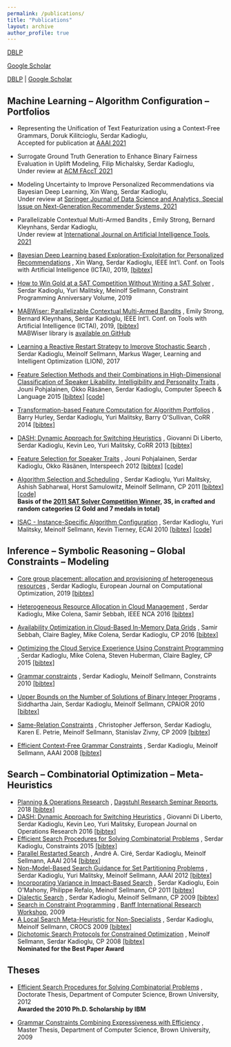 ```yaml
---
permalink: /publications/
title: "Publications"
layout: archive
author_profile: true
---
```


<i class="fa fa-link" aria-hidden="true"></i> [DBLP](http://www.informatik.uni-trier.de/~ley/pers/hd/k/Kadioglu:Serdar.html) 

<i class="fas fa-fw fa-graduation-cap" aria-hidden="true"></i> [Google Scholar](https://scholar.google.com/citations?user=tOgYtHkAAAAJ&hl=en)



[DBLP](http://www.informatik.uni-trier.de/~ley/pers/hd/k/Kadioglu:Serdar.html)  \| [Google Scholar](https://scholar.google.com/citations?user=tOgYtHkAAAAJ&hl=en)



## Machine Learning – Algorithm **Configuration** – Portfolios

* <i class="fa fa-fw fa-calendar" aria-hidden="true"></i> Representing the Unification of Text Featurization using a Context-Free Grammars, Doruk Kilitcioglu, Serdar Kadioglu, \
  Accepted for publication at [AAAI 2021](https://aaai.org/Conferences/AAAI-21/) 



* <i class="fa fa-fw fa-calendar" aria-hidden="true"></i> Surrogate Ground Truth Generation to Enhance Binary Fairness Evaluation in Uplift Modeling, Filip Michalsky, Serdar Kadioglu, \
  Under review at [ACM FAccT 2021](https://facctconference.org/2021/)



* <i class="fa fa-file-pdf-o" aria-hidden="true"></i> Modeling  Uncertainty  to  Improve  Personalized Recommendations via Bayesian Deep Learning, Xin Wang, Serdar Kadioglu, \
  Under review at [Springer Journal of Data Science and Analytics, Special Issue on Next-Generation Recommender Systems, 2021](https://www.springer.com/journal/41060/updates) 



* <i class="fa fa-file" aria-hidden="true"></i> Parallelizable Contextual Multi-Armed Bandits
  , Emily Strong, Bernard Kleynhans, Serdar Kadioglu,\
  Under review at [International Journal on Artificial Intelligence Tools, 2021](https://www.worldscientific.com/worldscinet/ijait) 



* [Bayesian Deep Learning based Exploration-Exploitation for Personalized Recommendations](https://sites.google.com/site/serdrk/publications)
  , Xin Wang, Serdar Kadioglu, IEEE Int'l. Conf. on Tools with Artificial Intelligence (ICTAI), 2019, [[bibtex]](https://dblp.org/rec/conf/ictai/WangK19.html?view=bibtex)
  
  

- [How to Win Gold at a SAT Competition Without Writing a SAT Solver](https://freuder.files.wordpress.com/2019/09/2011-freuder-algorithm-selection-and-scheduling.pdf)
  , Serdar Kadioglu, Yuri Malitsky, Meinolf Sellmann, Constraint Programming Anniversary Volume, 2019 
  
  
  
- [MABWiser: Parallelizable Contextual Multi-Armed Bandits](https://ieeexplore.ieee.org/document/8995418)
  , Emily Strong, Bernard Kleynhans, Serdar Kadioglu, IEEE Int'l. Conf. on Tools with Artificial Intelligence (ICTAI), 2019, [[bibtex]](https://dblp.org/rec/conf/ictai/StrongKK19.html?view=bibtex)\
  MABWiser library is [available on GitHub](https://github.com/fmr-llc/mabwiser)
  
  
  
- [Learning a Reactive Restart Strategy to Improve Stochastic Search](https://sites.google.com/site/serdrk/publications)
  , Serdar Kadioglu, Meinolf Sellmann, Markus Wager,
  Learning and Intelligent Optimization (LION), 2017
  
  
  
- [Feature Selection Methods and their Combinations in High-Dimensional Classification of Speaker Likability, Intelligibility and Personality Traits](https://www.sciencedirect.com/science/article/abs/pii/S0885230813001113)
  , Jouni Pohjalainen, Okko Räsänen, Serdar Kadioglu, Computer Speech & Language 2015 [[bibtex]](http://dblp.uni-trier.de/rec/bibtex/journals/csl/PohjalainenRK15) [[code]](https://sites.google.com/site/serdrk/software)
  
- [Transformation-based Feature Computation for Algorithm Portfolios](http://arxiv.org/abs/1401.2474)
  , Barry Hurley, Serdar Kadioglu, Yuri Malitsky, Barry O'Sullivan, CoRR 2014 [[bibtex]](http://dblp.uni-trier.de/rec/bibtex/journals/corr/0001KMO14)
  
- [DASH: Dynamic Approach for Switching Heuristics](http://arxiv.org/abs/1307.4689)
  , Giovanni Di Liberto, Serdar Kadioglu, Kevin Leo, Yuri Malitsky, CoRR 2013 [[bibtex]](http://dblp.uni-trier.de/rec/bibtex/journals/corr/LibertoKLM13)
  
- [Feature Selection for Speaker Traits](http://users.tkk.fi/~jpohjala/publications/is12stc.pdf)
  , Jouni Pohjalainen, Serdar Kadioglu, Okko Räsänen, Interspeech 2012 [[bibtex]](http://dblp.uni-trier.de/rec/bibtex/conf/interspeech/PohjalainenKR12) [[code]](https://sites.google.com/site/serdrk/software)
  
- [Algorithm Selection and Scheduling](http://www.springerlink.com/content/v8mg1p4375646226/)
  , Serdar Kadioglu, Yuri Malitsky, Ashish Sabharwal, Horst Samulowitz, Meinolf Sellmann, CP 2011 [[bibtex]](http://dblp.uni-trier.de/rec/bibtex/conf/cp/KadiogluMSSS11) [[code]](https://sites.google.com/site/serdrk/software)\
  **Basis of the [2011 SAT Solver Competition Winner](http://www.satcompetition.org/2011/), 3S, in crafted and random categories (2 Gold and 7 medals in total)**
  
- [ISAC - Instance-Specific Algorithm Configuration](http://www.booksonline.iospress.nl/Content/View.aspx?piid=17848) 
  , Serdar Kadioglu, Yuri Malitsky, Meinolf Sellmann, Kevin Tierney,
  ECAI 2010 [[bibtex]](http://dblp.uni-trier.de/rec/bibtex/conf/ecai/KadiogluMST10) [[code]](https://sites.google.com/site/serdrk/software)

## Inference – Symbolic Reasoning – Global Constraints – Modeling

- [Core group placement: allocation and provisioning of heterogeneous resources](https://link.springer.com/article/10.1007/s13675-018-0095-9) 
  , Serdar Kadioglu, European Journal on Computational Optimization, 2019 [[bibtex]](https://dblp.org/rec/journals/ejco/Kadioglu19.html?view=bibtex)
- [Heterogeneous Resource Allocation in Cloud Management](http://ieeexplore.ieee.org/document/7778589/)
  , Serdar Kadioglu, Mike Colena, Samir Sebbah, IEEE NCA 2016 [[bibtex]](http://dblp.uni-trier.de/rec/bibtex/conf/nca/KadiogluCS16)
  
- [Availability Optimization in Cloud-Based In-Memory Data Grids](http://link.springer.com/chapter/10.1007%2F978-3-319-44953-1_42)
  , Samir Sebbah, Claire Bagley, Mike Colena, Serdar Kadioglu, CP 2016 [[bibtex]](http://dblp.uni-trier.de/rec/bibtex/conf/cp/SebbahBCK16)
  
- [Optimizing the Cloud Service Experience Using Constraint Programming](http://link.springer.com/chapter/10.1007%2F978-3-319-23219-5_43)
  , Serdar Kadioglu, Mike Colena, Steven Huberman, Claire Bagley, CP 2015 [[bibtex]](http://dblp.uni-trier.de/rec/bibtex/conf/cp/KadiogluCHB15)
  
- [Grammar constraints](http://www.springerlink.com/content/f2611u26624x6l04/)
  , Serdar Kadioglu, Meinolf Sellmann, Constraints 2010 [[bibtex]](http://dblp.uni-trier.de/rec/bibtex/journals/constraints/KadiogluS10)
  
- [Upper Bounds on the Number of Solutions of Binary Integer Programs](http://www.springerlink.com/content/l23l736k681t8800/)
  , Siddhartha Jain, Serdar Kadioglu, Meinolf Sellmann, CPAIOR 2010 [[bibtex]](http://dblp.uni-trier.de/rec/bibtex/conf/cpaior/JainKS10)
  
- [Same-Relation Constraints](http://www.springerlink.com/content/457363533277wj74/)
  , Christopher Jefferson, Serdar Kadioglu, Karen E. Petrie, Meinolf Sellmann, Stanislav Zivny, CP 2009 [[bibtex]](http://dblp.uni-trier.de/rec/bibtex/conf/cp/JeffersonKPSZ09)
  
- [Efficient Context-Free Grammar Constraints](http://www.aaai.org/Papers/AAAI/2008/AAAI08-049.pdf)
  , Serdar Kadioglu, Meinolf Sellmann, AAAI 2008 [[bibtex]](http://dblp.uni-trier.de/rec/bibtex/conf/aaai/KadiogluS08)

## Search – Combinatorial Optimization – Meta-Heuristics

- [Planning & Operations Research](https://drops.dagstuhl.de/opus/volltexte/2018/9289/pdf/dagrep_v008_i002_p026_18071.pdf)
  , [Dagstuhl Research Seminar Reports](https://www.dagstuhl.de/en/program/calendar/motivationstext/?semnr=18071), 2018 [[bibtex]](https://dblp.org/rec/journals/dagstuhl-reports/BeckMRH18.html?view=bibtex)
- [DASH: Dynamic Approach for Switching Heuristics](http://link.springer.com/article/10.1007%2Fs10601-015-9211-0)
  , Giovanni Di Liberto, Serdar Kadioglu, Kevin Leo, Yuri Malitsky, European Journal on Operations Research 2016 [[bibtex]](http://dblp.uni-trier.de/rec/bibtex/journals/eor/LibertoKLM16)
- [Efficient Search Procedures for Solving Combinatorial Problems](http://link.springer.com/article/10.1007%2Fs10601-015-9211-0)
  , Serdar Kadioglu, Constraints 2015 [[bibtex]](http://dblp.uni-trier.de/rec/bibtex/journals/constraints/Kadioglu15)
- [Parallel Restarted Search](https://www.aaai.org/ocs/index.php/AAAI/AAAI14/paper/viewFile/8597/8509)
  , André A. Ciré, Serdar Kadioglu, Meinolf Sellmann, AAAI 2014 [[bibtex]](http://dblp.uni-trier.de/rec/bibtex/conf/aaai/CireKS14)
- [Non-Model-Based Search Guidance for Set Partitioning Problems](http://www.aaai.org/ocs/index.php/AAAI/AAAI12/paper/view/5082)
  , Serdar Kadioglu, Yuri Malitsky, Meinolf Sellmann, AAAI 2012 [[bibtex]](http://dblp.uni-trier.de/rec/bibtex/conf/aaai/KadiogluMS12)
- [Incorporating Variance in Impact-Based Search](http://www.springerlink.com/content/h547560385268qp0/)
  , Serdar Kadioglu, Eoin O'Mahony, Philippe Refalo, Meinolf Sellmann, CP 2011 [[bibtex]](http://dblp.uni-trier.de/rec/bibtex/conf/cp/KadiogluORS11)
- [Dialectic Search](https://link.springer.com/chapter/10.1007/978-3-642-04244-7_39)
  , Serdar Kadioglu, Meinolf Sellmann, CP 2009 [[bibtex]](http://dblp.uni-trier.de/rec/bibtex/conf/cp/KadiogluS09)
- [Search in Constraint Programming](https://www.birs.ca/workshops/2009/09w5125/report09w5125.pdf)
  , [Banff International Research Workshop](https://www.birs.ca/events/2009/5-day-workshops/09w5125), 2009
- [A Local Search Meta-Heuristic for Non-Specialists](http://www.computational-sustainability.org/crocs09/papers/kadioglu-crocs09.pdf)
  , Serdar Kadioglu, Meinolf Sellmann, CROCS 2009 [[bibtex]](https://scholar.googleusercontent.com/citations?view_op=export_citations&user=tOgYtHkAAAAJ&s=tOgYtHkAAAAJ:UeHWp8X0CEIC&citsig=AMstHGQAAAAAWAk8WmI6V5Rczo_KCQHRd3ICDHpfdscW&hl=en&cit_fmt=0)
- [Dichotomic Search Protocols for Constrained Optimization](http://www.springerlink.com/content/f4745272hh656804/)
  , Meinolf Sellmann, Serdar Kadioglu, CP 2008 [[bibtex]](http://dblp.uni-trier.de/rec/bibtex/conf/cp/SellmannK08)\
  **Nominated for the Best Paper Award**

## Theses

- [Efficient Search Procedures for Solving Combinatorial Problems](http://www.cs.brown.edu/research/pubs/theses/phd/2012/kadioglu.pdf)
  , Doctorate Thesis, Department of Computer Science, Brown University, 2012\
  **Awarded the 2010 Ph.D. Scholarship by IBM**

- [Grammar Constraints Combining Expressiveness with Efficiency](http://www.cs.brown.edu/research/pubs/theses/masters/2009/kadioglu.pdf)
  , Master Thesis, Department of Computer Science, Brown University, 2009


